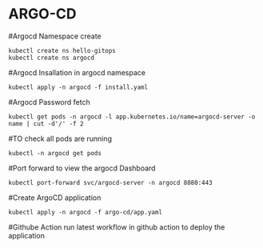 # ARGO-CD

#Argocd Namespace create
```
kubectl create ns hello-gitops
kubectl create ns argocd
```
#Argocd Insallation in argocd namespace
```
kubectl apply -n argocd -f install.yaml
```

#Argocd Password fetch
```
kubectl get pods -n argocd -l app.kubernetes.io/name=argocd-server -o name | cut -d'/' -f 2
```

#TO check all pods are running
```
kubectl -n argocd get pods
```

#Port forward to view the argocd Dashboard
```
kubectl port-forward svc/argocd-server -n argocd 8080:443
```

#Create ArgoCD application
```
kubectl apply -n argocd -f argo-cd/app.yaml 
```

#Githube Action
run latest workflow in github action to deploy the application
